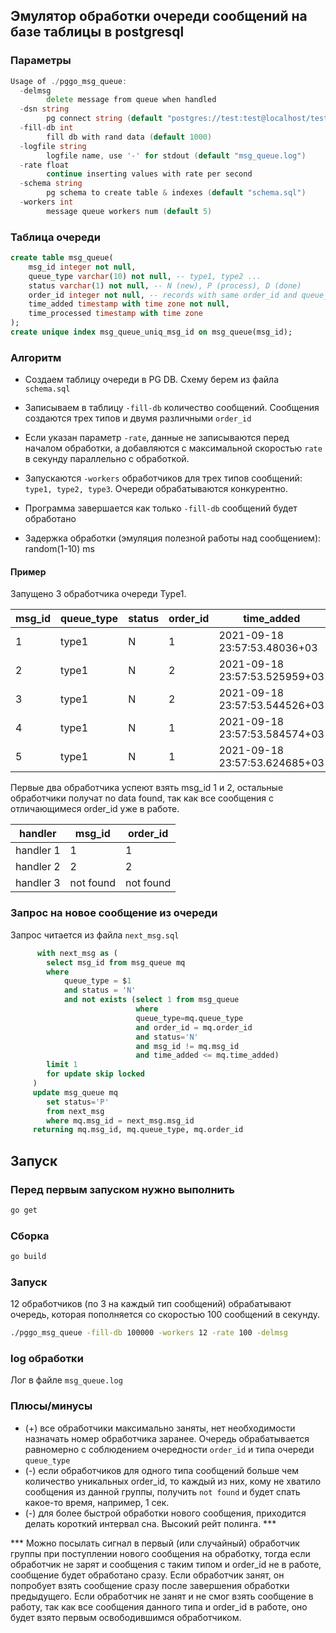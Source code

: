 ## Эмулятор обработки очереди сообщений на базе таблицы в postgresql

### Параметры
``` go
Usage of ./pggo_msg_queue:
  -delmsg
        delete message from queue when handled
  -dsn string
        pg connect string (default "postgres://test:test@localhost/test")
  -fill-db int
        fill db with rand data (default 1000)
  -logfile string
        logfile name, use '-' for stdout (default "msg_queue.log")
  -rate float
        continue inserting values with rate per second
  -schema string
        pg schema to create table & indexes (default "schema.sql")
  -workers int
        message queue workers num (default 5)
```

### Таблица очереди
``` sql
create table msg_queue(
    msg_id integer not null,
    queue_type varchar(10) not null, -- type1, type2 ...
    status varchar(1) not null, -- N (new), P (process), D (done)
    order_id integer not null, -- records with same order_id and queue_type have to be handled in correct order, 1,2,3,4...
    time_added timestamp with time zone not null,
    time_processed timestamp with time zone
);
create unique index msg_queue_uniq_msg_id on msg_queue(msg_id);
```

### Алгоритм

* Создаем таблицу очереди в PG DB. Схему берем из файла `schema.sql`
* Записываем в таблицу `-fill-db` количество сообщений. Сообщения создаются трех типов и двумя различными `order_id`
* Если указан параметр `-rate`, данные не записываются перед началом обработки, а добавляются с максимальной скоростью `rate` в секунду параллельно с обработкой.
* Запускаются `-workers` обработчиков для трех типов сообщений: `type1, type2, type3`. Очереди обрабатываются конкурентно.
* Программа завершается как только `-fill-db` сообщений будет обработано

* Задержка обработки (эмуляция полезной работы над сообщением): random(1-10) ms

#### Пример

Запущено 3 обработчика очереди Type1.

| msg_id | queue_type | status | order_id |          time_added           | time_processed |
-------- | -----------| -------| ---------| ------------------------------| ---------------- |
|   1 | type1      | N      |        1 | 2021-09-18 23:57:53.48036+03  | |
|   2 | type1      | N      |        2 | 2021-09-18 23:57:53.525959+03 | |
|   3 | type1      | N      |        2 | 2021-09-18 23:57:53.544526+03 | |
|   4 | type1      | N      |        1 | 2021-09-18 23:57:53.584574+03 | |
|   5 | type1      | N      |        1 | 2021-09-18 23:57:53.624685+03 | |

Первые два обработчика успеют взять msg_id 1 и 2, остальные обработчики получат no data found, так как все сообщения с отличающимеся order_id уже в работе.

| handler | msg_id | order_id |
|------|-----|------|
| handler 1 | 1 | 1 |
| handler 2 | 2 | 2 |
| handler 3 | not found | not found |


### Запрос на новое сообщение из очереди

Запрос читается из файла `next_msg.sql`

``` sql
      with next_msg as (
        select msg_id from msg_queue mq
        where
            queue_type = $1
            and status = 'N'
            and not exists (select 1 from msg_queue
                            where
                            queue_type=mq.queue_type
                            and order_id = mq.order_id
                            and status='N'
                            and msg_id != mq.msg_id
                            and time_added <= mq.time_added)
        limit 1
        for update skip locked
     )
     update msg_queue mq
        set status='P'
        from next_msg
        where mq.msg_id = next_msg.msg_id
     returning mq.msg_id, mq.queue_type, mq.order_id
```

## Запуск

### Перед первым запуском нужно выполнить
``` bash
go get
```

### Сборка
``` bash
go build
```

### Запуск

12 обработчиков (по 3 на каждый тип сообщений) обрабатывают очередь, которая пополняется со скоростью 100 сообщений в секунду.

``` bash
./pggo_msg_queue -fill-db 100000 -workers 12 -rate 100 -delmsg
```

### log обработки

Лог в файле `msg_queue.log`


### Плюсы/минусы

* (+) все обработчики максимально заняты, нет необходимости назначать номер обработчика заранее. Очередь обрабатывается равномерно с соблюдением очередности `order_id` и типа очереди `queue_type`
* (-) если обработчиков для одного типа сообщений больше чем количество уникальных order_id, то каждый из них, кому не хватило сообщения из данной группы, получить `not found` и будет спать какое-то время, например, 1 сек.
* (-) для более быстрой обработки нового сообщения, приходится делать короткий интервал сна. Высокий рейт полинга. ***

 *** Можно посылать сигнал в первый (или случайный) обработчик группы при поступлении нового сообщения на обработку, тогда если обработчик не зарят и сообщения с таким типом и order_id не в работе, сообщение будет обработано сразу.
Если обработчик занят, он попробует взять сообщение сразу после завершения обработки предыдущего.
Если обработчик не занят и не смог взять сообщение в работу, так как все сообщения данного типа и order_id в работе, оно будет взято первым освободившимся обработчиком.

